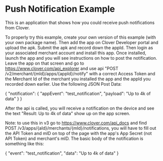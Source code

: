 # Push Notification Example

This is an application that shows how you could receive push notifications from Clover.

To properly try this example, create your own version of this example (with your own package name).  Then add the app on Clover Developer portal and upload the apk.  Submit the apk and record down the appId.  Then login as your associated merchant account and install this app.  Once installed, launch the app and you will see instructions on how to post the notification.  Leave the app on that screen and go to https://www.clover.com/api_explorer and use api "POST /v2/merchant/{mId}/apps/{appId}/notify" with a correct Access Token and the Merchant Id of the merchant you installed the app and the appId you recorded down earlier.  Use the following JSON Post Data:

{
  "notification": {
    "appEvent": "test_notification",
    "payload": "Up to 4k of data"
  }
}

After the api is called, you will receive a notification on the device and see the text "Result: Up to 4k of data" show up on the app screen.


Note: to use this in v3 go to https://www.clover.com/api_docs and find POST /v3/apps/{aId}/merchants/{mId}/notifications, you will have to fill out the API Token and mID on top of the page with the app's App Secret (not API Token) and merchant's mID. The basic body of the notification is something like this:

{
  "event": "test_notification",
  "data": "Up to 4k of data"
}
